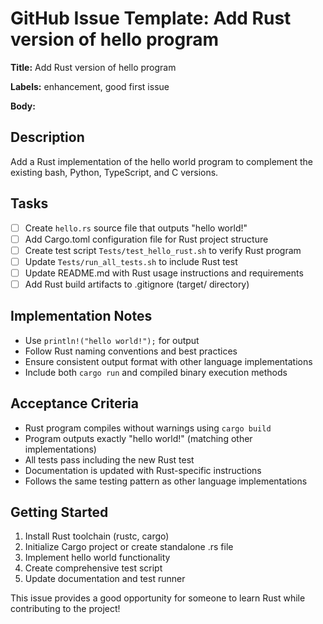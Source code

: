 # GitHub Issue Template: Add Rust version of hello program

**Title:** Add Rust version of hello program

**Labels:** enhancement, good first issue

**Body:**

## Description

Add a Rust implementation of the hello world program to complement the existing bash, Python, TypeScript, and C versions.

## Tasks

- [ ] Create `hello.rs` source file that outputs "hello world!"
- [ ] Add Cargo.toml configuration file for Rust project structure
- [ ] Create test script `Tests/test_hello_rust.sh` to verify Rust program
- [ ] Update `Tests/run_all_tests.sh` to include Rust test
- [ ] Update README.md with Rust usage instructions and requirements
- [ ] Add Rust build artifacts to .gitignore (target/ directory)

## Implementation Notes

- Use `println!("hello world!");` for output
- Follow Rust naming conventions and best practices
- Ensure consistent output format with other language implementations
- Include both `cargo run` and compiled binary execution methods

## Acceptance Criteria

- Rust program compiles without warnings using `cargo build`
- Program outputs exactly "hello world!" (matching other implementations)
- All tests pass including the new Rust test
- Documentation is updated with Rust-specific instructions
- Follows the same testing pattern as other language implementations

## Getting Started

1. Install Rust toolchain (rustc, cargo)
2. Initialize Cargo project or create standalone .rs file
3. Implement hello world functionality
4. Create comprehensive test script
5. Update documentation and test runner

This issue provides a good opportunity for someone to learn Rust while contributing to the project!